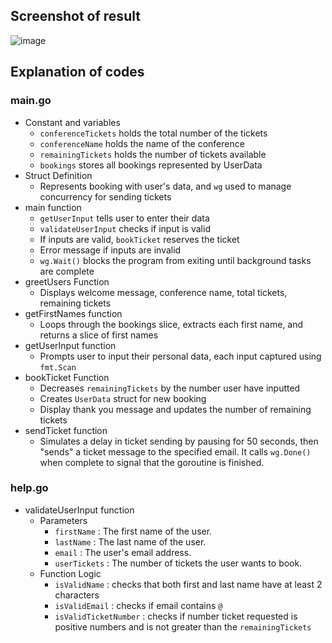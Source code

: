 ## Screenshot of result
![image](https://github.com/user-attachments/assets/8e003f88-701f-44aa-9e61-6b65689b86f8)

## Explanation of codes
  ### main.go
  - Constant and variables
    - `conferenceTickets` holds the total number of the tickets
    - `conferenceName` holds the name of the conference
    - `remainingTickets` holds the number of tickets available
    - `bookings` stores all bookings represented by UserData
  - Struct Definition
    - Represents booking with user's data, and `wg` used to manage concurrency for sending tickets
- main function
  - `getUserInput` tells user to enter their data
  - `validateUserInput` checks if input is valid
  - If inputs are valid, `bookTicket` reserves the ticket
  - Error message if inputs are invalid
  - `wg.Wait()` blocks the program from exiting until background tasks are complete
- greetUsers Function
  - Displays welcome message, conference name, total tickets, remaining tickets
- getFirstNames function
  - Loops through the bookings slice, extracts each first name, and returns a slice of first names
- getUserInput function
  - Prompts user to input their personal data, each input captured using `fmt.Scan`
- bookTicket Function
  - Decreases `remainingTickets` by the number user have inputted
  - Creates `UserData` struct for new booking
  - Display thank you message and updates the number of remaining tickets
- sendTicket function
  - Simulates a delay in ticket sending by pausing for 50 seconds, then "sends" a ticket message to the specified email. It calls `wg.Done()` when complete to signal that the goroutine is finished.
### help.go
- validateUserInput function
  - Parameters
    - `firstName`    : The first name of the user.
    - `lastName`     : The last name of the user.
    - `email`        : The user's email address.
    - `userTickets`  : The number of tickets the user wants to book.
  - Function Logic
    - `isValidName`          : checks that both first and last name have at least 2 characters
    - `isValidEmail`         : checks if email contains `@`
    - `isValidTicketNumber`  : checks if number ticket requested is positive numbers and is not greater than the `remainingTickets`
  



